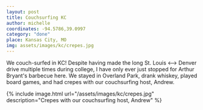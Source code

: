 ```yaml
---
layout: post
title: Couchsurfing KC
author: michelle
coordinates: -94.5786,39.0997
category: "done"
place: Kansas City, MO
img: assets/images/kc/crepes.jpg
---
```


We couch-surfed in KC! Despite having made the long St. Louis <--> Denver drive multiple times during college, I have only ever just stopped for Arthur Bryant's barbecue here. We stayed in Overland Park, drank whiskey, played board games, and had crepes with our couchsurfing host, Andrew.

{% include image.html url="/assets/images/kc/crepes.jpg" description="Crepes with our couchsurfing host, Andrew" %}